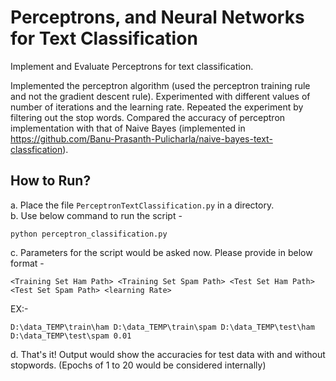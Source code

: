 # Perceptrons, and Neural Networks for Text Classification

Implement and Evaluate Perceptrons for text classification.

Implemented the perceptron algorithm (used the perceptron training rule and not the gradient descent rule). Experimented with different values of number of iterations and the learning rate. Repeated the experiment by filtering out the stop words. Compared the accuracy of perceptron implementation with that of Naive Bayes (implemented in https://github.com/Banu-Prasanth-Pulicharla/naive-bayes-text-classfication).

## How to Run?
a. Place the file `PerceptronTextClassification.py` in a directory.  
b. Use below command to run the script -   
   ```
   python perceptron_classification.py
   ```
c. Parameters for the script would be asked now. Please provide in below format -   
   ```
   <Training Set Ham Path> <Training Set Spam Path> <Test Set Ham Path> <Test Set Spam Path> <learning Rate>
   ```
   EX:-   
   ```
   D:\data_TEMP\train\ham D:\data_TEMP\train\spam D:\data_TEMP\test\ham D:\data_TEMP\test\spam 0.01
   ```
d. That's it! Output would show the accuracies for test data with and without stopwords.
   (Epochs of 1 to 20 would be considered internally)